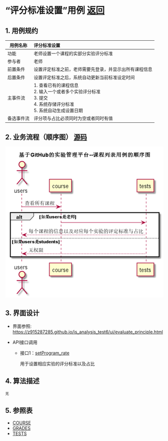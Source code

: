 ﻿﻿<!-- markdownlint-disable MD033-->
<!-- 禁止MD033类型的警告 https://www.npmjs.com/package/markdownlint -->

# “评分标准设置”用例 [返回](../README.md)
## 1. 用例规约

|用例名称|评分标准设置|
|-------|:-------------|
|功能|老师设置一个课程的实部分实验评分标准|
|参与者|老师|
|前置条件|设置评定标准之前，老师需要先登录，并显示出所有课程信息|
|后置条件| 设置评定标准之后，系统自动更新当前标准设定时间|
|主事件流| 1. 查看已有的课程信息 <br/> 2. 输入一个或者多个实验评分标准  <br/> 3. 提交  <br/> 4. 系统存储评分标准<br/> 5. 系统自动生成设置日期|
|备选事件流|评分项与占比必须同时为空或者同时有值 <br/>|


## 2. 业务流程（顺序图） [源码](../src/sequenceEvaluate_principle.puml)
![sequence1](../sequenceEvaluate_principle.png) 

    
## 3. 界面设计
- 界面参照: https://z915287285.github.io/is_analysis_test6/ui/evaluate_principle.html

- API接口调用

    - 接口1：[setProgram_rate](../接口/setProgram_rate.md)
        
        用于设置相应实验的评分标准以及占比
        
    
## 4. 算法描述
    无
    
## 5. 参照表

- [COURSE](../Database.md/#COURSE)
- [GRADES](../Database.md/#GRADES)
- [TESTS](../Database.md/#TESTS)

